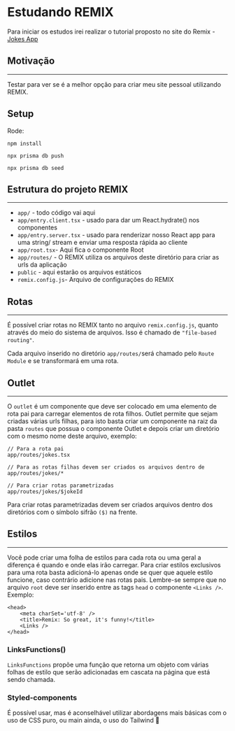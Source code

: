 # Estudando REMIX

Para iniciar os estudos irei realizar o tutorial proposto no site do Remix - [Jokes App](https://remix.run/docs/en/v1/tutorials/jokes)

## Motivação

---

Testar para ver se é a melhor opção para criar meu site pessoal utilizando REMIX.

## Setup

Rode:

`npm install`

`npx prisma db push`

`npx prisma db seed`

## Estrutura do projeto REMIX

---

- `app/` - todo código vai aqui
- `app/entry.client.tsx` - usado para dar um React.hydrate() nos componentes
- `app/entry.server.tsx` - usado para renderizar nosso React app para uma string/ stream e enviar uma resposta rápida ao cliente
- `app/root.tsx`- Aqui fica o componente Root
- `app/routes/` - O REMIX utiliza os arquivos deste diretório para criar as urls da aplicação
- `public` - aqui estarão os arquivos estáticos
- `remix.config.js`- Arquivo de configurações do REMIX

## Rotas

---

É possível criar rotas no REMIX tanto no arquivo `remix.config.js`, quanto através do meio do sistema de arquivos. Isso é chamado de `"file-based routing"`.

Cada arquivo inserido no diretório `app/routes/`será chamado pelo `Route Module` e se transformará em uma rota.

## Outlet

---

O `outlet` é um componente que deve ser colocado em uma elemento de rota pai para carregar elementos de rota filhos.
Outlet permite que sejam criadas várias urls filhas, para isto basta criar um componente na raiz da pasta `routes` que possua o componente Outlet e depois criar um diretório com o mesmo nome deste arquivo, exemplo:

```
// Para a rota pai
app/routes/jokes.tsx

// Para as rotas filhas devem ser criados os arquivos dentro de
app/routes/jokes/*

// Para criar rotas parametrizadas
app/routes/jokes/$jokeId
```

Para criar rotas parametrizadas devem ser criados arquivos dentro dos diretórios com o símbolo sifrão `($)` na frente.

## Estilos

---

Você pode criar uma folha de estilos para cada rota ou uma geral a diferença é quando e onde elas irão carregar. Para criar estilos exclusivos para uma rota basta adicioná-lo apenas onde se quer que aquele estilo funcione, caso contrário adicione nas rotas pais. Lembre-se sempre que no arquivo `root` deve ser inserido entre as tags `head` o componente `<Links />`. Exemplo:

```
<head>
    <meta charSet='utf-8' />
    <title>Remix: So great, it's funny!</title>
    <Links />
</head>
```

### LinksFunctions()

`LinksFunctions` propõe uma função que retorna um objeto com várias folhas de estilo que serão adicionadas em cascata na página que está sendo chamada.

### Styled-components

É possível usar, mas é aconselhável utilizar abordagens mais básicas com o uso de CSS puro, ou main ainda, o uso do Tailwind 🤔
